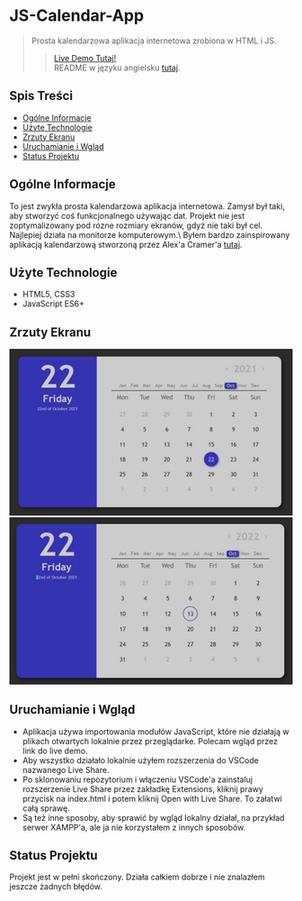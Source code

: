 # JS-Calendar-App
> Prosta kalendarzowa aplikacja internetowa zrobiona w HTML i JS.
>> [Live Demo Tutaj!](https://thathoracy-js-calendar-app.netlify.app)\
>> README w języku angielsku [tutaj](README.md).

## Spis Treści
* [Ogólne Informacje](#ogólne-informacje)
* [Użyte Technologie](#użyte-technologie)
* [Zrzuty Ekranu](#zrzuty-ekranu)
* [Uruchamianie i Wgląd](#uruchamianie-i-wgląd)
* [Status Projektu](#status-projektu)

## Ogólne Informacje
To jest zwykła prosta kalendarzowa aplikacja internetowa. Zamysł był taki, aby stworzyć coś funkcjonalnego używając dat. Projekt nie jest zoptymalizowany pod rózne rozmiary ekranów, gdyż nie taki był cel. Najlepiej działa na monitorze komputerowym.\ 
Byłem bardzo zainspirowany aplikacją kalendarzową stworzoną przez Alex'a Cramer'a [tutaj](https://freefrontend.com/assets/img/css-calendars/calendar-6.png).

## Użyte Technologie
- HTML5, CSS3
- JavaScript ES6+

## Zrzuty Ekranu
![Image-1](./imgs/img1.jpg?raw=true)
![Image-2](./imgs/img2.jpg?raw=true)

## Uruchamianie i Wgląd
- Aplikacja używa importowania modułów JavaScript, które nie działają w plikach otwartych lokalnie przez przeglądarke. Polecam wgląd przez link do live demo.
- Aby wszystko działało lokalnie użyłem rozszerzenia do VSCode nazwanego Live Share. 
- Po sklonowaniu repozytorium i włączeniu VSCode'a zainstaluj rozszerzenie Live Share przez zakładkę Extensions, kliknij prawy przycisk na index.html i potem kliknij Open with Live Share. To załatwi całą sprawę.
- Są też inne sposoby, aby sprawić by wgląd lokalny działał, na przykład serwer XAMPP'a, ale ja nie korzystałem z innych sposobów.

## Status Projektu
Projekt jest w pełni skończony. Działa całkiem dobrze i nie znalazłem jeszcze żadnych błędów.

